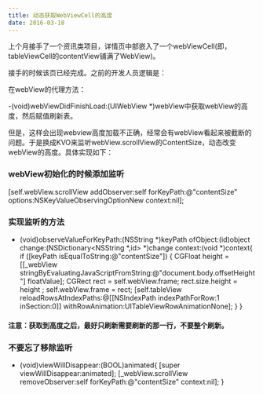 ```yaml
---
title: 动态获取WebViewCell的高度
date: 2016-03-18
---
```


上个月接手了一个资讯类项目，详情页中部嵌入了一个webViewCell(即，tableViewCell的contentView铺满了WebView)。

接手的时候该页已经完成。之前的开发人员逻辑是：

在webView的代理方法：

-(void)webViewDidFinishLoad:(UIWebView *)webView中获取webView的高度，然后赋值刷新表。

但是，这样会出现webview高度加载不正确，经常会有webView看起来被截断的问题。于是换成KVO来监听webView.scrollView的ContentSize，动态改变webView的高度。具体实现如下：

### webView初始化的时候添加监听

[self.webView.scrollView addObserver:self forKeyPath:@"contentSize" options:NSKeyValueObservingOptionNew context:nil];

### 实现监听的方法

- (void)observeValueForKeyPath:(NSString *)keyPath ofObject:(id)object change:(NSDictionary<NSString *,id> *)change context:(void *)context{
    if ([keyPath isEqualToString:@"contentSize"]) {
        CGFloat height = [[_webView stringByEvaluatingJavaScriptFromString:@"document.body.offsetHeight"] floatValue];
        CGRect rect = self.webView.frame;
        rect.size.height = height ;
        self.webView.frame = rect;
        [self.tableView reloadRowsAtIndexPaths:@[[NSIndexPath indexPathForRow:1 inSection:0]] withRowAnimation:UITableViewRowAnimationNone];
    }
}

#### 注意：获取到高度之后，最好只刷新需要刷新的那一行，不要整个刷新。

### 不要忘了移除监听

- (void)viewWillDisappear:(BOOL)animated{
    [super viewWillDisappear:animated];
    [_webView.scrollView removeObserver:self forKeyPath:@"contentSize" context:nil];
}
